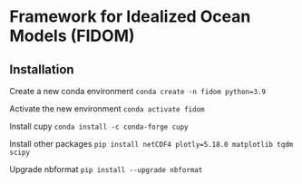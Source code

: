 # Framework for Idealized Ocean Models (FIDOM)

## Installation

Create a new conda environment
```conda create -n fidom python=3.9```

Activate the new environment
```conda activate fidom```

Install cupy
```conda install -c conda-forge cupy```

Install other packages
```pip install netCDF4 plotly=5.18.0 matplotlib tqdm scipy```

Upgrade nbformat
```pip install --upgrade nbformat```
